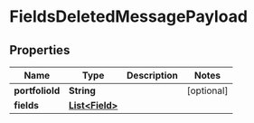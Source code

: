 
# FieldsDeletedMessagePayload

## Properties
Name | Type | Description | Notes
------------ | ------------- | ------------- | -------------
**portfolioId** | **String** |  |  [optional]
**fields** | [**List&lt;Field&gt;**](Field.md) |  | 



